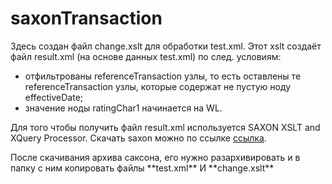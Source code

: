 # saxonTransaction

Здесь создан файл  change.xslt для обработки test.xml. Этот xslt создаёт файл result.xml (на основе данных test.xml) по след. условиям:
* отфильтрованы referenceTransaction узлы, то есть оставлены те referenceTransaction узлы, 
которые содержат не пустую ноду effectiveDate;
* значение ноды ratingChar1 начинается на WL.

Для того чтобы получить файл result.xml используется SAXON XSLT and XQuery Processor.
Скачать saxon можно по ссылке [ссылка](http://saxon.sourceforge.net/).

После скачивания архива саксона, его нужно разархивировать
и в папку с ним копировать файлы \*\*test.xml\*\* И \*\*change.xslt\*\*

